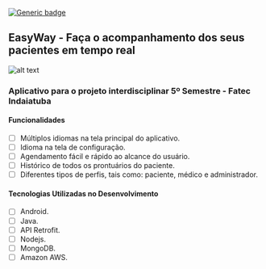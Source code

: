 [![Generic badge](https://img.shields.io/badge/Android%20API-23-green)](https://shields.io/)
## EasyWay - Faça o acompanhamento dos seus pacientes em tempo real


![alt text](https://image.flaticon.com/icons/svg/3068/3068087.svg)


### Aplicativo para o projeto interdisciplinar 5º Semestre - Fatec Indaiatuba 

#### Funcionalidades

* [ ] Múltiplos idiomas na tela principal do aplicativo.
* [ ] Idioma na tela de configuração.
* [ ] Agendamento fácil e rápido ao alcance do usuário.
* [ ] Histórico de todos os prontuários do paciente.
* [ ] Diferentes tipos de perfis, tais como: paciente, médico e administrador.

#### Tecnologias Utilizadas no Desenvolvimento

* [ ] Android.
* [ ] Java.
* [ ] API Retrofit.
* [ ] Nodejs.
* [ ] MongoDB.
* [ ] Amazon AWS.
